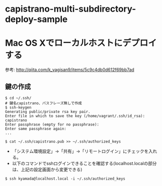 # capistrano-multi-subdirectory-deploy-sample

# Mac OS Xでローカルホストにデプロイする

参考: http://qiita.com/k_yagisan9/items/5c9c4db0d612f69bb7ad

## 鍵の作成

```
$ cd ~/.ssh/
# 鍵名capistrano、パスフレーズ無しで作成
$ ssh-keygen
Generating public/private rsa key pair.
Enter file in which to save the key (/home/vagrant/.ssh/id_rsa): capistrano
Enter passphrase (empty for no passphrase):
Enter same passphrase again:
...

$ cat ~/.ssh/capistrano.pub >> ~/.ssh/authorized_keys
```

* 「システム環境設定」→「共有」→「リモートログイン」にチェックを入れる。
* 以下のコマンドでsshログインできることを確認する(localhost.localの部分は、上記の設定画面から変更できる)

```
$ ssh kyamada@localhost.local -i ~/.ssh/authorized_keys
```
